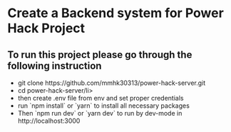 <h1>Create a Backend system for Power Hack Project</h1>

## To run this project please go through the following instruction

<ul>
    <li>git clone https://github.com/mmhk30313/power-hack-server.git</li>
	<li> cd power-hack-server/li>
	<li> then create .env file from env and set proper credentials</li>
	<li> run `npm install` or `yarn` to install all necessary packages </li>
	<li> Then `npm run dev` or `yarn dev` to run by dev-mode in http://localhost:3000</li>
</ul>

